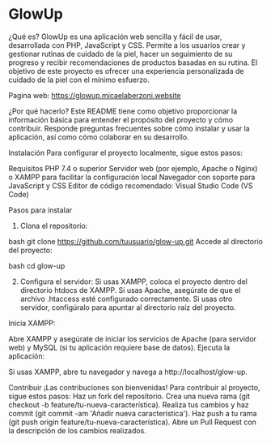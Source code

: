 # GlowUp

¿Qué es?
GlowUp es una aplicación web sencilla y fácil de usar, desarrollada con PHP, JavaScript y CSS. Permite a los usuarios crear y gestionar rutinas de cuidado de la piel, hacer un seguimiento de su progreso y recibir recomendaciones de productos basadas en su rutina. El objetivo de este proyecto es ofrecer una experiencia personalizada de cuidado de la piel con el mínimo esfuerzo.

Pagina web: https://glowup.micaelaberzoni.website

¿Por qué hacerlo?
Este README tiene como objetivo proporcionar la información básica para entender el propósito del proyecto y cómo contribuir. Responde preguntas frecuentes sobre cómo instalar y usar la aplicación, así como cómo colaborar en su desarrollo.

Instalación
Para configurar el proyecto localmente, sigue estos pasos:

Requisitos
PHP 7.4 o superior
Servidor web (por ejemplo, Apache o Nginx) o XAMPP para facilitar la configuración local
Navegador con soporte para JavaScript y CSS
Editor de código recomendado: Visual Studio Code (VS Code)

Pasos para instalar

1. Clona el repositorio:

bash
git clone https://github.com/tuusuario/glow-up.git
Accede al directorio del proyecto:

bash
cd glow-up

2. Configura el servidor:
Si usas XAMPP, coloca el proyecto dentro del directorio htdocs de XAMPP.
Si usas Apache, asegúrate de que el archivo .htaccess esté configurado correctamente. Si usas otro servidor, configúralo para apuntar al directorio raíz del proyecto.

Inicia XAMPP:

Abre XAMPP y asegúrate de iniciar los servicios de Apache (para servidor web) y MySQL (si tu aplicación requiere base de datos).
Ejecuta la aplicación:

Si usas XAMPP, abre tu navegador y navega a http://localhost/glow-up.

Contribuir
¡Las contribuciones son bienvenidas! Para contribuir al proyecto, sigue estos pasos:
Haz un fork del repositorio.
Crea una nueva rama (git checkout -b feature/tu-nueva-característica).
Realiza tus cambios y haz commit (git commit -am 'Añadir nueva característica').
Haz push a tu rama (git push origin feature/tu-nueva-característica).
Abre un Pull Request con la descripción de los cambios realizados.

